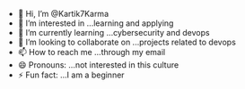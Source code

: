 - 👋 Hi, I’m @Kartik7Karma
- 👀 I’m interested in ...learning and applying
- 🌱 I’m currently learning ...cybersecurity and devops
- 💞️ I’m looking to collaborate on ...projects related to devops
- 📫 How to reach me ...through my email
- 😄 Pronouns: ...not interested in this culture
- ⚡ Fun fact: ...I am a beginner

<!---
Kartik7Karma/Kartik7Karma is a ✨ special ✨ repository because its `README.md` (this file) appears on your GitHub profile.
You can click the Preview link to take a look at your changes.
--->
